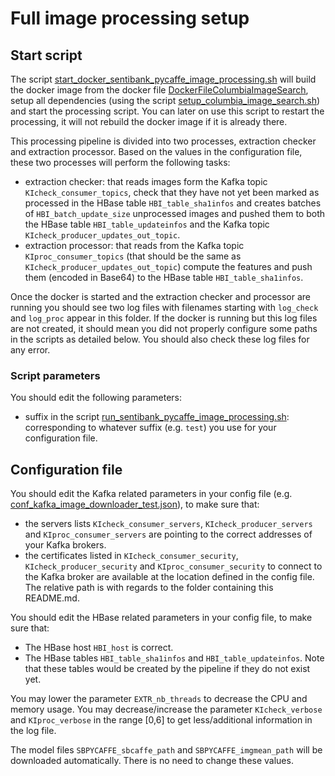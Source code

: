 # Full image processing setup

## Start script

The script [start_docker_sentibank_pycaffe_image_processing.sh](start_docker_sentibank_pycaffe_image_processing.sh) 
will build the docker image from the docker file [DockerFileColumbiaImageSearch](../DockerBuild/DockerFileColumbiaImageSearch), 
setup all dependencies (using the script 
[setup_columbia_image_search.sh](../DockerBuild/setup_columbia_image_search.sh)) 
and start the processing script. You can later on use this script to restart the processing, it will not rebuild the docker image 
if it is already there.

This processing pipeline is divided into two processes, extraction checker and extraction processor.
Based on the values in the configuration file, these two processes will perform the following tasks:
 
- extraction checker: that reads images form the Kafka topic `KIcheck_consumer_topics`,
check that they have not yet been marked as processed in the HBase table `HBI_table_sha1infos`
and creates batches of `HBI_batch_update_size` unprocessed images and pushed them to both 
the HBase table `HBI_table_updateinfos` and the Kafka topic `KIcheck_producer_updates_out_topic`.
- extraction processor: that reads from the Kafka topic `KIproc_consumer_topics` (that should be the same as 
`KIcheck_producer_updates_out_topic`) compute the features and push them (encoded in Base64) to the HBase table `HBI_table_sha1infos`. 

Once the docker is started and the extraction checker and processor are running you should see
two log files with filenames starting with `log_check` and `log_proc` appear in this folder.
If the docker is running but this log files are not created, it should mean you 
did not properly configure some paths in the scripts as detailed below. 
You should also check these log files for any error.  

### Script parameters

You should edit the following parameters:
 
- suffix in the script [run_sentibank_pycaffe_image_processing.sh](run_sentibank_pycaffe_image_processing.sh): corresponding to whatever suffix (e.g. `test`) you use for your configuration file.  

## Configuration file

You should edit the Kafka related parameters in your config file (e.g. [conf_kafka_image_downloader_test.json](../../conf/conf_kafka_image_downloader_test.json)), 
to make sure that:

- the servers lists `KIcheck_consumer_servers`, `KIcheck_producer_servers` and 
`KIproc_consumer_servers` are pointing to the correct addresses 
of your Kafka brokers.
- the certificates listed in 
`KIcheck_consumer_security`, `KIcheck_producer_security` and `KIproc_consumer_security`
to connect to the Kafka broker are available at the location 
defined in the config file. 
The relative path is with regards to the folder containing this README.md.


You should edit the HBase related parameters in your config file, to make sure that:

- The HBase host `HBI_host` is correct.
- The HBase tables `HBI_table_sha1infos` and `HBI_table_updateinfos`.
Note that these tables would be created by the pipeline if they do not exist yet.

You may lower the parameter `EXTR_nb_threads` to decrease the CPU and memory usage. 
You may decrease/increase the parameter `KIcheck_verbose` and `KIproc_verbose` in the range [0,6] to get less/additional information in 
the log file.

The model files `SBPYCAFFE_sbcaffe_path` and `SBPYCAFFE_imgmean_path` will be downloaded automatically. 
There is no need to change these values.